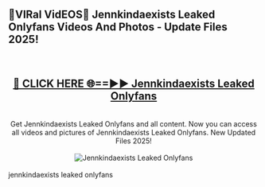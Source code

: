 <h2>🔴VIRal VidEOS🔴 Jennkindaexists Leaked Onlyfans Videos And Photos - Update Files 2025!</h2>
<br>
<div align="center">
<h2><a href="https://virallinks.top/Hdb6NB" rel="nofollow">🔴 CLICK HERE 🌐==►► Jennkindaexists Leaked Onlyfans</a></h2>
<br>
Get Jennkindaexists Leaked Onlyfans and all content. Now you can access all videos and pictures of Jennkindaexists Leaked Onlyfans. New Updated Files 2025!
<br>
<br>
<a href="https://virallinks.top/Hdb6NB" rel="nofollow" data-target="animated-image.originalLink"><img src="https://i.imgur.com/dJHk4Zq.gif)" alt="Jennkindaexists Leaked Onlyfans" style="max-width: 100%; display: inline-block;" data-target="animated-image.originalImage"></a>
</div>
<br>
jennkindaexists leaked onlyfans